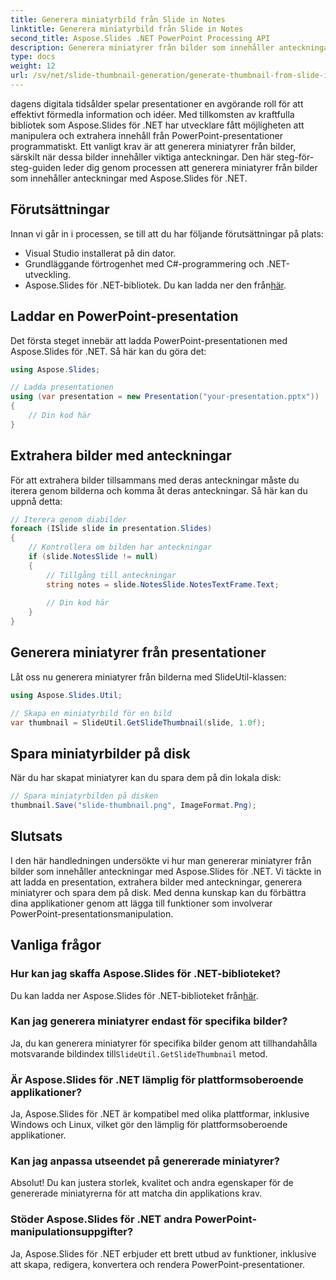 ```yaml
---
title: Generera miniatyrbild från Slide in Notes
linktitle: Generera miniatyrbild från Slide in Notes
second_title: Aspose.Slides .NET PowerPoint Processing API
description: Generera miniatyrer från bilder som innehåller anteckningar med Aspose.Slides för .NET. Lär dig steg för steg hur du extraherar anteckningar, skapar miniatyrer och förbättrar din PowerPoint-manipulation.
type: docs
weight: 12
url: /sv/net/slide-thumbnail-generation/generate-thumbnail-from-slide-in-notes/
---
```


dagens digitala tidsålder spelar presentationer en avgörande roll för att effektivt förmedla information och idéer. Med tillkomsten av kraftfulla bibliotek som Aspose.Slides för .NET har utvecklare fått möjligheten att manipulera och extrahera innehåll från PowerPoint-presentationer programmatiskt. Ett vanligt krav är att generera miniatyrer från bilder, särskilt när dessa bilder innehåller viktiga anteckningar. Den här steg-för-steg-guiden leder dig genom processen att generera miniatyrer från bilder som innehåller anteckningar med Aspose.Slides för .NET.

## Förutsättningar

Innan vi går in i processen, se till att du har följande förutsättningar på plats:

- Visual Studio installerat på din dator.
- Grundläggande förtrogenhet med C#-programmering och .NET-utveckling.
-  Aspose.Slides för .NET-bibliotek. Du kan ladda ner den från[här](https://releases.aspose.com/slides/net/).

## Laddar en PowerPoint-presentation

Det första steget innebär att ladda PowerPoint-presentationen med Aspose.Slides för .NET. Så här kan du göra det:

```csharp
using Aspose.Slides;

// Ladda presentationen
using (var presentation = new Presentation("your-presentation.pptx"))
{
    // Din kod här
}
```

## Extrahera bilder med anteckningar

För att extrahera bilder tillsammans med deras anteckningar måste du iterera genom bilderna och komma åt deras anteckningar. Så här kan du uppnå detta:

```csharp
// Iterera genom diabilder
foreach (ISlide slide in presentation.Slides)
{
    // Kontrollera om bilden har anteckningar
    if (slide.NotesSlide != null)
    {
        // Tillgång till anteckningar
        string notes = slide.NotesSlide.NotesTextFrame.Text;
        
        // Din kod här
    }
}
```

## Generera miniatyrer från presentationer

Låt oss nu generera miniatyrer från bilderna med SlideUtil-klassen:

```csharp
using Aspose.Slides.Util;

// Skapa en miniatyrbild för en bild
var thumbnail = SlideUtil.GetSlideThumbnail(slide, 1.0f);
```

## Spara miniatyrbilder på disk

När du har skapat miniatyrer kan du spara dem på din lokala disk:

```csharp
// Spara miniatyrbilden på disken
thumbnail.Save("slide-thumbnail.png", ImageFormat.Png);
```

## Slutsats

I den här handledningen undersökte vi hur man genererar miniatyrer från bilder som innehåller anteckningar med Aspose.Slides för .NET. Vi täckte in att ladda en presentation, extrahera bilder med anteckningar, generera miniatyrer och spara dem på disk. Med denna kunskap kan du förbättra dina applikationer genom att lägga till funktioner som involverar PowerPoint-presentationsmanipulation.

## Vanliga frågor

### Hur kan jag skaffa Aspose.Slides för .NET-biblioteket?

 Du kan ladda ner Aspose.Slides för .NET-biblioteket från[här](https://releases.aspose.com/slides/net/).

### Kan jag generera miniatyrer endast för specifika bilder?

Ja, du kan generera miniatyrer för specifika bilder genom att tillhandahålla motsvarande bildindex till`SlideUtil.GetSlideThumbnail` metod.

### Är Aspose.Slides för .NET lämplig för plattformsoberoende applikationer?

Ja, Aspose.Slides för .NET är kompatibel med olika plattformar, inklusive Windows och Linux, vilket gör den lämplig för plattformsoberoende applikationer.

### Kan jag anpassa utseendet på genererade miniatyrer?

Absolut! Du kan justera storlek, kvalitet och andra egenskaper för de genererade miniatyrerna för att matcha din applikations krav.

### Stöder Aspose.Slides för .NET andra PowerPoint-manipulationsuppgifter?

Ja, Aspose.Slides för .NET erbjuder ett brett utbud av funktioner, inklusive att skapa, redigera, konvertera och rendera PowerPoint-presentationer.
